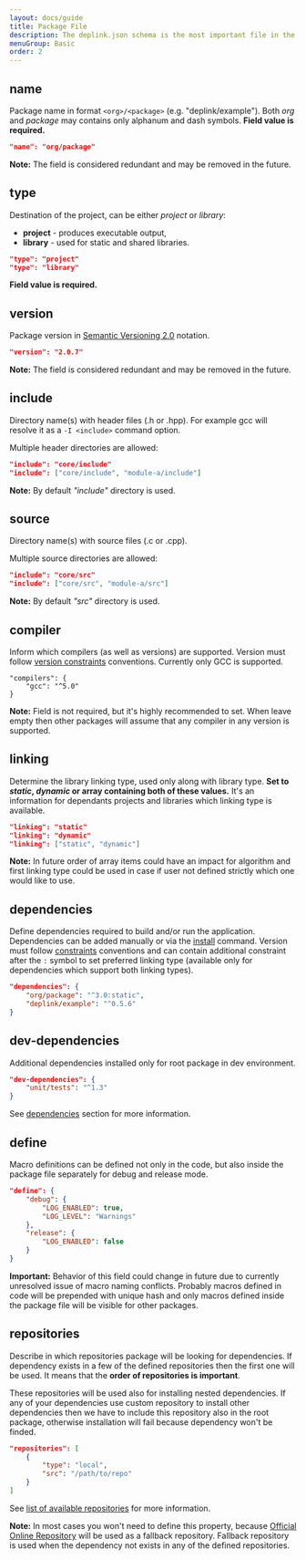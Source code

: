 ```yaml
---
layout: docs/guide
title: Package File
description: The deplink.json schema is the most important file in the whole package. Each field of this file describes how the package should be builded or interact with other packages.
menuGroup: Basic
order: 2
---
```


name
----

Package name in format `<org>/<package>` (e.g. "deplink/example"). Both *org* and *package* may contains only alphanum and dash symbols. **Field value is required.**

```json
"name": "org/package"
```

**Note:** The field is considered redundant and may be removed in the future.

type
----

Destination of the project, can be either *project* or *library*:

- **project** - produces executable output,
- **library** - used for static and shared libraries.

```json
"type": "project"
"type": "library"
```

**Field value is required.**

version
-------

Package version in [Semantic Versioning 2.0](https://semver.org) notation.

```json
"version": "2.0.7"
```

**Note:** The field is considered redundant and may be removed in the future.


include
-------

Directory name(s) with header files (.h or .hpp). For example gcc will resolve it as a `-I <include>` command option.

Multiple header directories are allowed:

```json
"include": "core/include"
"include": ["core/include", "module-a/include"]
```

**Note:** By default *"include"* directory is used.

source
------

Directory name(s) with source files (.c or .cpp).

Multiple source directories are allowed:

```json
"include": "core/src"
"include": ["core/src", "module-a/src"]
```

**Note:** By default *"src"* directory is used.

compiler
--------

Inform which compilers (as well as versions) are supported. Version must follow [version constraints](/docs/guide/constraints#version-constraints) conventions. Currently only GCC is supported.

```
"compilers": {
    "gcc": "^5.0"
}
```

**Note:** Field is not required, but it's highly recommended to set. When leave empty then other packages will assume that any compiler in any version is supported.

linking
-------

Determine the library linking type, used only along with library type. **Set to *static*, *dynamic* or array containing both of these values.** It's an information for dependants projects and libraries which linking type is available.

```json
"linking": "static"
"linking": "dynamic"
"linking": ["static", "dynamic"]
```

**Note:** In future order of array items could have an impact for algorithm and first linking type could be used in case if user not defined strictly which one would like to use.

dependencies
------------

Define dependencies required to build and/or run the application. Dependencies can be added manually or via the [install](/docs/reference/install) command. Version must follow [constraints](/docs/guide/constraints) conventions and can contain additional constraint after the `:` symbol to set preferred linking type (available only for dependencies which support both linking types).

```json
"dependencies": {
    "org/package": "^3.0:static",
    "deplink/example": "^0.5.6"
}
```

dev-dependencies
----------------

Additional dependencies installed only for root package in dev environment.

```json
"dev-dependencies": {
    "unit/tests": "^1.3"
}
```

See [dependencies](#dependencies) section for more information.

define
------

Macro definitions can be defined not only in the code, but also inside the package file separately for debug and release mode.

```json
"define": {
    "debug": {
        "LOG_ENABLED": true,
        "LOG_LEVEL": "Warnings"
    },
    "release": {
        "LOG_ENABLED": false
    }
}
```

**Important:** Behavior of this field could change in future due to currently unresolved issue of macro naming conflicts. Probably macros defined in code will be prepended with unique hash and only macros defined inside the package file will be visible for other packages.

repositories
------------

Describe in which repositories package will be looking for dependencies. If dependency exists in a few of the defined repositories then the first one will be used. It means that the **order of repositories is important**.

These repositories will be used also for installing nested dependencies. If any of your dependencies use custom repository to install other dependencies then we have to include this repository also in the root package, otherwise installation will fail because dependency won't be finded.

```json
"repositories": [
    {
        "type": "local",
        "src": "/path/to/repo"
    }
]
```

See [list of available repositories](/docs/guide/repositories) for more information.

**Note:** In most cases you won't need to define this property, because [Official Online Repository](https://repo.deplink.org) will be used as a fallback repository. Fallback repository is used when the dependency not exists in any of the defined repositories.

